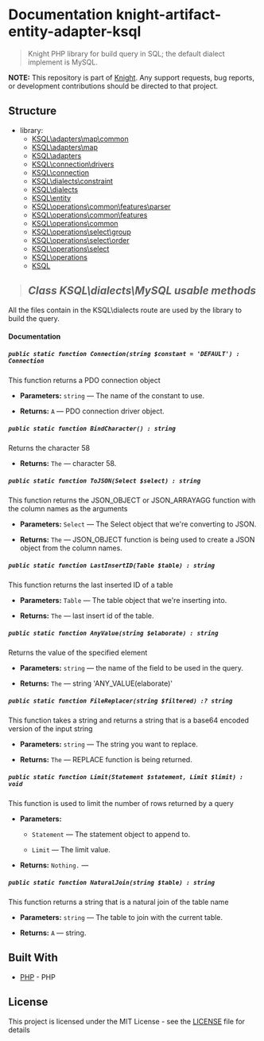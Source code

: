 # Documentation knight-artifact-entity-adapter-ksql

> Knight PHP library for build query in SQL; the default dialect implement is MySQL.

**NOTE:** This repository is part of [Knight](https://github.com/energia-source/knight). Any
support requests, bug reports, or development contributions should be directed to
that project.

## Structure

- library:
    - [KSQL\adapters\map\common](https://github.com/energia-source/knight-knight-artifact-entity-adapter-ksql/blob/main/lib/adapters/map/common/)
    - [KSQL\adapters\map](https://github.com/energia-source/knight-knight-artifact-entity-adapter-ksql/blob/main/lib/adapters/map/)
    - [KSQL\adapters](https://github.com/energia-source/knight-knight-artifact-entity-adapter-ksql/blob/main/lib/adapters/)
    - [KSQL\connection\drivers](https://github.com/energia-source/knight-knight-artifact-entity-adapter-ksql/blob/main/lib/connection/drivers/)
    - [KSQL\connection](https://github.com/energia-source/knight-knight-artifact-entity-adapter-ksql/blob/main/lib/connection/)
    - [KSQL\dialects\constraint](https://github.com/energia-source/knight-knight-artifact-entity-adapter-ksql/blob/main/lib/dialects/constraint/)
    - [KSQL\dialects](https://github.com/energia-source/knight-knight-artifact-entity-adapter-ksql/blob/main/lib/dialects/)
    - [KSQL\entity](https://github.com/energia-source/knight-knight-artifact-entity-adapter-ksql/blob/main/lib/entity/)
    - [KSQL\operations\common\features\parser](https://github.com/energia-source/knight-knight-artifact-entity-adapter-ksql/blob/main/lib/operations/common/features/parser/)
    - [KSQL\operations\common\features](https://github.com/energia-source/knight-knight-artifact-entity-adapter-ksql/blob/main/lib/operations/common/features/)
    - [KSQL\operations\common](https://github.com/energia-source/knight-knight-artifact-entity-adapter-ksql/blob/main/lib/operations/common/)
    - [KSQL\operations\select\group](https://github.com/energia-source/knight-knight-artifact-entity-adapter-ksql/blob/main/lib/operations/select/group/)
    - [KSQL\operations\select\order](https://github.com/energia-source/knight-knight-artifact-entity-adapter-ksql/blob/main/lib/operations/select/order/)
    - [KSQL\operations\select](https://github.com/energia-source/knight-knight-artifact-entity-adapter-ksql/blob/main/lib/operations/select/)
    - [KSQL\operations](https://github.com/energia-source/knight-knight-artifact-entity-adapter-ksql/blob/main/lib/operations/)
    - [KSQL](https://github.com/energia-source/knight-knight-artifact-entity-adapter-ksql/blob/main/lib/)

> ## ***Class KSQL\dialects\MySQL usable methods***

All the files contain in the KSQL\dialects route are used by the library to build the query.

#### Documentation

##### `public static function Connection(string $constant = 'DEFAULT') : Connection`

This function returns a PDO connection object

 * **Parameters:** `string` — The name of the constant to use.

     <p>
 * **Returns:** `A` — PDO connection driver object.

##### `public static function BindCharacter() : string`

Returns the character 58

 * **Returns:** `The` — character 58.

##### `public static function ToJSON(Select $select) : string`

This function returns the JSON_OBJECT or JSON_ARRAYAGG function with the column names as the arguments

 * **Parameters:** `Select` — The Select object that we're converting to JSON.

     <p>
 * **Returns:** `The` — JSON_OBJECT function is being used to create a JSON object from the column names.

##### `public static function LastInsertID(Table $table) : string`

This function returns the last inserted ID of a table

 * **Parameters:** `Table` — The table object that we're inserting into.

     <p>
 * **Returns:** `The` — last insert id of the table.

##### `public static function AnyValue(string $elaborate) : string`

Returns the value of the specified element

 * **Parameters:** `string` — the name of the field to be used in the query.

     <p>
 * **Returns:** `The` — string 'ANY_VALUE(elaborate)'

##### `public static function FileReplacer(string $filtered) :? string`

This function takes a string and returns a string that is a base64 encoded version of the input string

 * **Parameters:** `string` — The string you want to replace.

     <p>
 * **Returns:** `The` — REPLACE function is being returned.

##### `public static function Limit(Statement $statement, Limit $limit) : void`

This function is used to limit the number of rows returned by a query

 * **Parameters:**
   * `Statement` — The statement object to append to.
   * `Limit` — The limit value.

     <p>
 * **Returns:** `Nothing.` — 

##### `public static function NaturalJoin(string $table) : string`

This function returns a string that is a natural join of the table name

 * **Parameters:** `string` — The table to join with the current table.

     <p>
 * **Returns:** `A` — string.

## Built With

* [PHP](https://www.php.net/) - PHP

## License

This project is licensed under the MIT License - see the [LICENSE](LICENSE) file for details